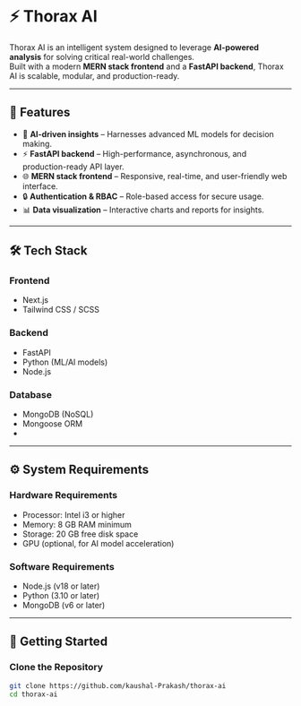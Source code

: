 # ⚡ Thorax AI

Thorax AI is an intelligent system designed to leverage **AI-powered analysis** for solving critical real-world challenges.  
Built with a modern **MERN stack frontend** and a **FastAPI backend**, Thorax AI is scalable, modular, and production-ready.  

---

## 🌟 Features

- 🤖 **AI-driven insights** – Harnesses advanced ML models for decision making.  
- ⚡ **FastAPI backend** – High-performance, asynchronous, and production-ready API layer.  
- 🌐 **MERN stack frontend** – Responsive, real-time, and user-friendly web interface.  
- 🔒 **Authentication & RBAC** – Role-based access for secure usage.  
- 📊 **Data visualization** – Interactive charts and reports for insights.  

---

## 🛠️ Tech Stack

### Frontend
- Next.js  
- Tailwind CSS / SCSS  

### Backend
- FastAPI  
- Python (ML/AI models)
- Node.js

### Database
- MongoDB (NoSQL)  
- Mongoose ORM
- 
---

## ⚙️ System Requirements

### Hardware Requirements
- Processor: Intel i3 or higher  
- Memory: 8 GB RAM minimum  
- Storage: 20 GB free disk space  
- GPU (optional, for AI model acceleration)  

### Software Requirements
- Node.js (v18 or later)  
- Python (3.10 or later)  
- MongoDB (v6 or later)  

---

## 🚀 Getting Started

### Clone the Repository
```bash
git clone https://github.com/kaushal-Prakash/thorax-ai
cd thorax-ai
